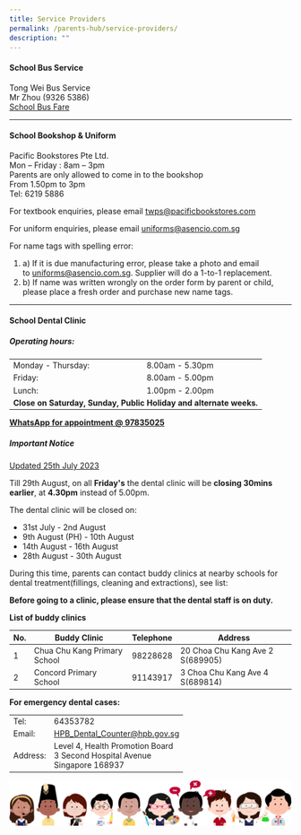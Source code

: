 ```yaml
---
title: Service Providers
permalink: /parents-hub/service-providers/
description: ""
---
```

#### School Bus Service

Tong Wei Bus Service  
Mr Zhou (9326 5386)<br>
[School Bus Fare](/files/School%20Bus%20Services/twps_nte_price_schbus.pdf)
<hr>

#### School Bookshop &amp; Uniform

Pacific Bookstores Pte Ltd.  
Mon – Friday : 8am – 3pm  
Parents are only allowed to come in to the bookshop  
From 1.50pm to 3pm  
Tel: 6219 5886

For textbook enquiries, please email&nbsp;[twps@pacificbookstores.com](mailto:twps@pacificbookstores.com)

For uniform enquiries, please email&nbsp;[uniforms@asencio.com.sg](mailto:uniforms@asencio.com.sg)

For name tags with spelling error:

1.  a) If it is due manufacturing error, please take a photo and email to&nbsp;[uniforms@asencio.com.sg](mailto:uniforms@asencio.com.sg). Supplier will do a 1-to-1 replacement.
2.  b) If name was written wrongly on the order form by parent or child, please place a fresh order and purchase new name tags.

<hr>

#### School Dental Clinic
<h5>Operating hours:</h5>
<table>
	<tbody><tr>
		<td>Monday - Thursday:</td>
		<td>8.00am - 5.30pm</td>
	</tr>
	<tr>
		<td>Friday:</td>
		<td>8.00am - 5.00pm</td>
	</tr>
	<tr>
		<td>Lunch:</td>
		<td>1.00pm - 2.00pm</td>
	</tr>
	<tr>
		<td colspan="2"><b>Close on Saturday, Sunday, Public Holiday and alternate weeks.</b></td>
	</tr>
</tbody></table>
<b><u>WhatsApp for appointment @ 97835025</u></b>
<h5>Important Notice</h5>
<u>Updated 25th July 2023</u>

Till 29th August, on all <b>Friday's</b> the dental clinic will be <b>closing 30mins earlier</b>, at <b>4.30pm</b> instead of 5.00pm.

The dental clinic will be closed on:
* 31st July - 2nd August
* 9th August (PH) - 10th August
* 14th August - 16th August
* 28th August - 30th August

During this time, parents can contact buddy clinics at nearby schools for dental treatment(fillings, cleaning and extractions), see list:

**Before going to a clinic, please ensure that the dental staff is on duty.**

**List of buddy clinics**

| No. | Buddy Clinic | Telephone | Address |
| -------- | -------- | -------- | -------- |
| 1     | Chua Chu Kang Primary School     | 98228628     | 20 Choa Chu Kang Ave 2 S(689905)    |
| 2     | Concord Primary School    | 91143917     | 3 Choa Chu Kang Ave 4 S(689814)     |


**For emergency dental cases:**
<br>
<table>
	<tbody><tr>
		<td>Tel:</td>
		<td>64353782 </td>
	</tr>
	<tr>
		<td>Email:</td>
		<td><a href="mailto:HPB_Dental_Counter@hpb.gov.sg">HPB_Dental_Counter@hpb.gov.sg</a></td>
	</tr>
	<tr>
		<td>Address:</td>
		<td>Level 4, Health Promotion Board<br>3 Second Hospital Avenue<br>Singapore 168937</td>
	</tr>
</tbody></table>

![](/images/kids.png)